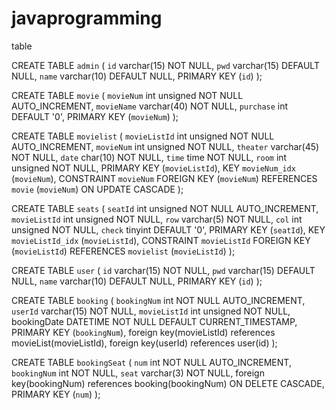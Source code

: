 # javaprogramming
table

CREATE TABLE `admin` (
  `id` varchar(15) NOT NULL,
  `pwd` varchar(15) DEFAULT NULL,
  `name` varchar(10) DEFAULT NULL,
  PRIMARY KEY (`id`)
);

CREATE TABLE `movie` (
  `movieNum` int unsigned NOT NULL AUTO_INCREMENT,
  `movieName` varchar(40) NOT NULL,
  `purchase` int DEFAULT '0',
  PRIMARY KEY (`movieNum`)
);

CREATE TABLE `movielist` (
  `movieListId` int unsigned NOT NULL AUTO_INCREMENT,
  `movieNum` int unsigned NOT NULL,
  `theater` varchar(45) NOT NULL,
  `date` char(10) NOT NULL,
  `time` time NOT NULL,
  `room` int unsigned NOT NULL,
  PRIMARY KEY (`movieListId`),
  KEY `movieNum_idx` (`movieNum`),
  CONSTRAINT `movieNum` FOREIGN KEY (`movieNum`) REFERENCES `movie` (`movieNum`) ON UPDATE CASCADE
);

CREATE TABLE `seats` (
  `seatId` int unsigned NOT NULL AUTO_INCREMENT,
  `movieListId` int unsigned NOT NULL,
  `row` varchar(5) NOT NULL,
  `col` int unsigned NOT NULL,
  `check` tinyint DEFAULT '0',
  PRIMARY KEY (`seatId`),
  KEY `movieListId_idx` (`movieListId`),
  CONSTRAINT `movieListId` FOREIGN KEY (`movieListId`) REFERENCES `movielist` (`movieListId`)
);

CREATE TABLE `user` (
  `id` varchar(15) NOT NULL,
  `pwd` varchar(15) DEFAULT NULL,
  `name` varchar(10) DEFAULT NULL,
  PRIMARY KEY (`id`)
);

CREATE TABLE `booking` (
  `bookingNum` int NOT NULL AUTO_INCREMENT,
  `userId` varchar(15) NOT NULL,
  `movieListId` int unsigned NOT NULL,
  bookingDate DATETIME NOT NULL DEFAULT CURRENT_TIMESTAMP,
  PRIMARY KEY (`bookingNum`),
  foreign key(movieListId) references movieList(movieListId),
  foreign key(userId) references user(id)
);

CREATE TABLE `bookingSeat` (
  `num` int NOT NULL AUTO_INCREMENT,
  `bookingNum` int NOT NULL,
  `seat` varchar(3) NOT NULL,
  foreign key(bookingNum) references booking(bookingNum) ON DELETE CASCADE,
  PRIMARY KEY (`num`)
);